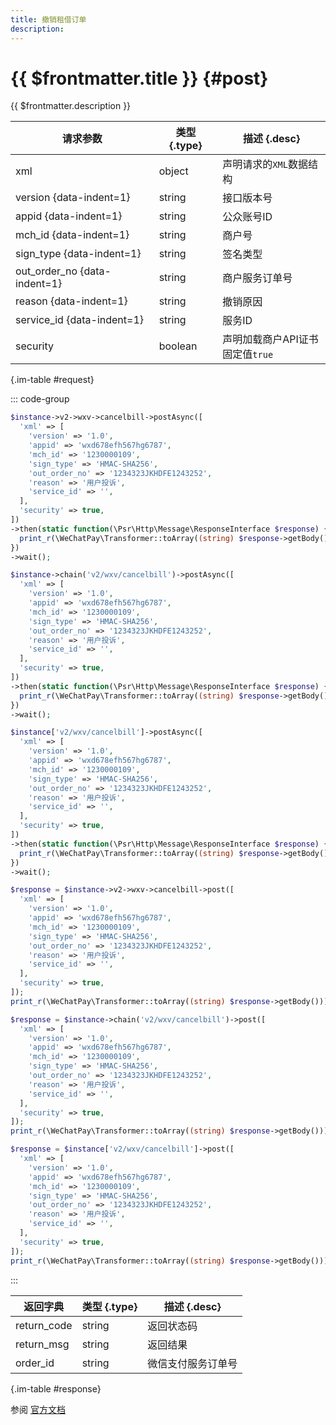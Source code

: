 ```yaml
---
title: 撤销租借订单
description: 
---
```


# {{ $frontmatter.title }} {#post}

{{ $frontmatter.description }}

| 请求参数 | 类型 {.type} | 描述 {.desc}
| --- | --- | ---
| xml | object | 声明请求的`XML`数据结构
| version {data-indent=1} | string | 接口版本号
| appid {data-indent=1} | string | 公众账号ID
| mch_id {data-indent=1} | string | 商户号
| sign_type {data-indent=1} | string | 签名类型
| out_order_no {data-indent=1} | string | 商户服务订单号
| reason {data-indent=1} | string | 撤销原因
| service_id {data-indent=1} | string | 服务ID
| security | boolean | 声明加载商户API证书<br/>固定值`true`

{.im-table #request}

::: code-group

```php [异步纯链式]
$instance->v2->wxv->cancelbill->postAsync([
  'xml' => [
    'version' => '1.0',
    'appid' => 'wxd678efh567hg6787',
    'mch_id' => '1230000109',
    'sign_type' => 'HMAC-SHA256',
    'out_order_no' => '1234323JKHDFE1243252',
    'reason' => '用户投诉',
    'service_id' => '',
  ],
  'security' => true,
])
->then(static function(\Psr\Http\Message\ResponseInterface $response) {
  print_r(\WeChatPay\Transformer::toArray((string) $response->getBody()));
})
->wait();
```

```php [异步声明式]
$instance->chain('v2/wxv/cancelbill')->postAsync([
  'xml' => [
    'version' => '1.0',
    'appid' => 'wxd678efh567hg6787',
    'mch_id' => '1230000109',
    'sign_type' => 'HMAC-SHA256',
    'out_order_no' => '1234323JKHDFE1243252',
    'reason' => '用户投诉',
    'service_id' => '',
  ],
  'security' => true,
])
->then(static function(\Psr\Http\Message\ResponseInterface $response) {
  print_r(\WeChatPay\Transformer::toArray((string) $response->getBody()));
})
->wait();
```

```php [异步属性式]
$instance['v2/wxv/cancelbill']->postAsync([
  'xml' => [
    'version' => '1.0',
    'appid' => 'wxd678efh567hg6787',
    'mch_id' => '1230000109',
    'sign_type' => 'HMAC-SHA256',
    'out_order_no' => '1234323JKHDFE1243252',
    'reason' => '用户投诉',
    'service_id' => '',
  ],
  'security' => true,
])
->then(static function(\Psr\Http\Message\ResponseInterface $response) {
  print_r(\WeChatPay\Transformer::toArray((string) $response->getBody()));
})
->wait();
```

```php [同步纯链式]
$response = $instance->v2->wxv->cancelbill->post([
  'xml' => [
    'version' => '1.0',
    'appid' => 'wxd678efh567hg6787',
    'mch_id' => '1230000109',
    'sign_type' => 'HMAC-SHA256',
    'out_order_no' => '1234323JKHDFE1243252',
    'reason' => '用户投诉',
    'service_id' => '',
  ],
  'security' => true,
]);
print_r(\WeChatPay\Transformer::toArray((string) $response->getBody()));
```

```php [同步声明式]
$response = $instance->chain('v2/wxv/cancelbill')->post([
  'xml' => [
    'version' => '1.0',
    'appid' => 'wxd678efh567hg6787',
    'mch_id' => '1230000109',
    'sign_type' => 'HMAC-SHA256',
    'out_order_no' => '1234323JKHDFE1243252',
    'reason' => '用户投诉',
    'service_id' => '',
  ],
  'security' => true,
]);
print_r(\WeChatPay\Transformer::toArray((string) $response->getBody()));
```

```php [同步属性式]
$response = $instance['v2/wxv/cancelbill']->post([
  'xml' => [
    'version' => '1.0',
    'appid' => 'wxd678efh567hg6787',
    'mch_id' => '1230000109',
    'sign_type' => 'HMAC-SHA256',
    'out_order_no' => '1234323JKHDFE1243252',
    'reason' => '用户投诉',
    'service_id' => '',
  ],
  'security' => true,
]);
print_r(\WeChatPay\Transformer::toArray((string) $response->getBody()));
```

:::

| 返回字典 | 类型 {.type} | 描述 {.desc}
| --- | --- | ---
| return_code | string | 返回状态码
| return_msg | string | 返回结果
| order_id | string | 微信支付服务订单号

{.im-table #response}

参阅 [官方文档](https://pay.weixin.qq.com/wiki/doc/apiv3/payscore.php?chapter=18_3&index=4)
